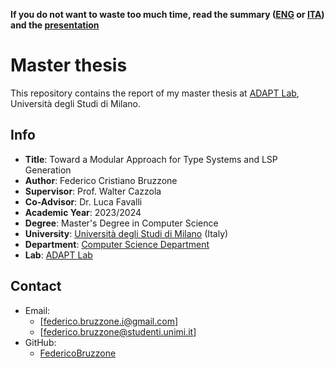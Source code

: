 **If you do not want to waste too much time, read the summary ([ENG](https://github.com/FedericoBruzzone/master-thesis/blob/main/summary/summary-eng.pdf) or [ITA](https://github.com/FedericoBruzzone/master-thesis/blob/main/summary/summary-ita.pdf)) and the [presentation](https://github.com/FedericoBruzzone/master-thesis/blob/main/presentation/presentation.pdf)**

# Master thesis


This repository contains the report of my master thesis at [ADAPT Lab](https://cazzola.di.unimi.it/adapt-lab.html), Università degli Studi di Milano.

## Info

- **Title**: Toward a Modular Approach for Type Systems and LSP Generation
- **Author**: Federico Cristiano Bruzzone
- **Supervisor**: Prof. Walter Cazzola
- **Co-Advisor**: Dr. Luca Favalli
- **Academic Year**: 2023/2024
- **Degree**: Master's Degree in Computer Science
- **University**: [Università degli Studi di Milano](https://www.unimi.it/en) (Italy)
- **Department**: [Computer Science Department](https://www.unimi.it/en/education/master-programme/computer-science-master)
- **Lab**: [ADAPT Lab](https://di.unimi.it/it/ricerca/risorse-e-luoghi-della-ricerca/laboratori-di-ricerca/adapt-lab)

## Contact

- Email:
  - [federico.bruzzone.i@gmail.com]
  - [federico.bruzzone@studenti.unimi.it]
- GitHub:
  - [FedericoBruzzone](https://github.com/FedericoBruzzone)

